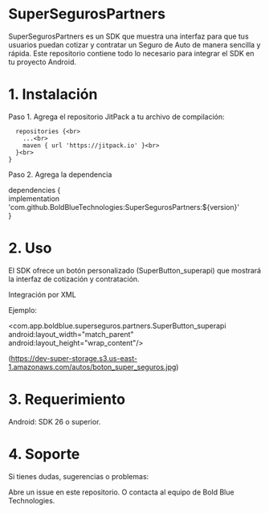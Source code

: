 # SuperSegurosPartners

SuperSegurosPartners es un SDK que muestra una interfaz para que tus usuarios puedan cotizar y contratar un Seguro de Auto de manera sencilla y rápida.
Este repositorio contiene todo lo necesario para integrar el SDK en tu proyecto Android.

# 1. Instalación

Paso 1. Agrega el repositorio JitPack a tu archivo de compilación:

```allprojects {<br>
  repositories {<br>
    ...<br>
    maven { url 'https://jitpack.io' }<br>
  }<br>
}
```
Paso 2. Agrega la dependencia

dependencies {<br>
  implementation 'com.github.BoldBlueTechnologies:SuperSegurosPartners:${version}'<br>
}

# 2. Uso

El SDK ofrece un botón personalizado (SuperButton_superapi) que mostrará la interfaz de cotización y contratación. 

Integración por XML

Ejemplo:

<com.app.boldblue.superseguros.partners.SuperButton_superapi<br>
android:layout_width="match_parent"<br>
android:layout_height="wrap_content"/><br>

(https://dev-super-storage.s3.us-east-1.amazonaws.com/autos/boton_super_seguros.jpg)


# 3. Requerimiento
   
Android: SDK 26 o superior.

# 4. Soporte
   
Si tienes dudas, sugerencias o problemas:

Abre un issue en este repositorio. O contacta al equipo de Bold Blue Technologies.
